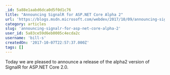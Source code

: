 ```yaml
---
_id: 5a88e1aabd6dca0d5f0d1c76
title: "Announcing SignalR for ASP.NET Core Alpha 2"
url: 'https://blogs.msdn.microsoft.com/webdev/2017/10/09/announcing-signalr-for-asp-net-core-alpha-2/'
category: articles
slug: 'announcing-signalr-for-asp-net-core-alpha-2'
user_id: 5a83ce59d6eb0005c4ecda2c
username: 'bill-s'
createdOn: '2017-10-07T22:57:37.000Z'
tags: []
---
```


Today we are pleased to announce a release of the alpha2 version of SignalR for ASP.NET Core 2.0.
